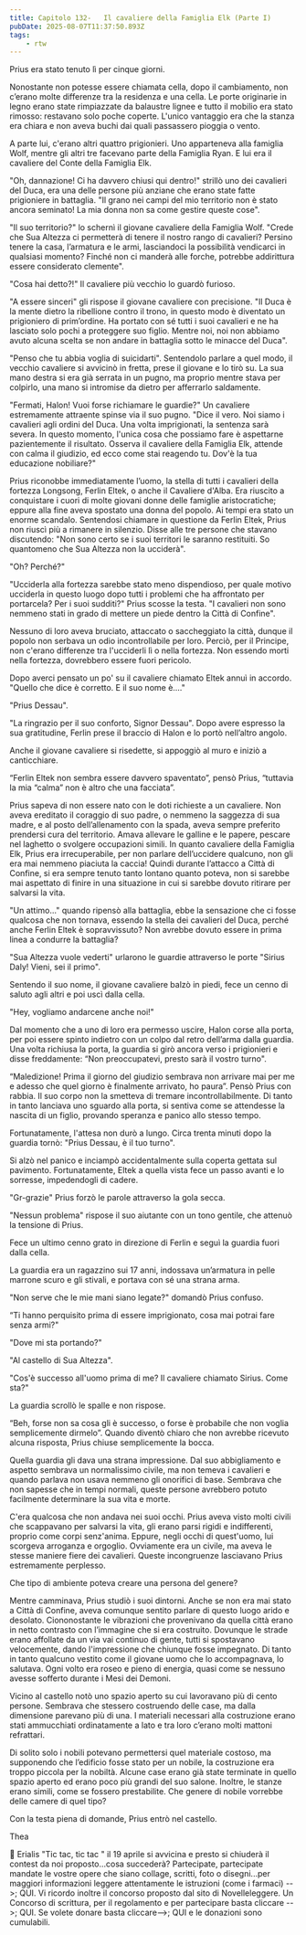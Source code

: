 ```yaml
---
title: Capitolo 132-   Il cavaliere della Famiglia Elk (Parte I)
pubDate: 2025-08-07T11:37:50.893Z
tags:
    - rtw
---
```







Prius era stato tenuto lì per cinque giorni.


Nonostante non potesse essere chiamata cella, dopo il cambiamento, non c’erano molte differenze tra la residenza e una cella. Le porte originarie in legno erano state rimpiazzate da balaustre lignee e tutto il mobilio era stato rimosso: restavano solo poche coperte. L'unico vantaggio era che la stanza era chiara e non aveva buchi dai quali passassero pioggia o vento.


A parte lui, c'erano altri quattro prigionieri. Uno apparteneva alla famiglia Wolf, mentre gli altri tre facevano parte della Famiglia Ryan. E lui era il cavaliere del Conte della Famiglia Elk.


"Oh, dannazione! Ci ha davvero chiusi qui dentro!" strillò uno dei cavalieri del Duca, era una delle persone più anziane che erano state fatte prigioniere in battaglia. "Il grano nei campi del mio territorio non è stato ancora seminato! La mia donna non sa come gestire queste cose".


"Il suo territorio?" lo schernì il giovane cavaliere della Famiglia Wolf. "Crede che Sua Altezza ci permetterà di tenere il nostro rango di cavalieri? Persino tenere la casa, l’armatura e le armi, lasciandoci la possibilità vendicarci in qualsiasi momento? Finché non ci manderà alle forche, potrebbe addirittura essere considerato clemente".


"Cosa hai detto?!" Il cavaliere più vecchio lo guardò furioso.


"A essere sinceri" gli rispose il giovane cavaliere con precisione. "Il Duca è la mente dietro la ribellione contro il trono, in questo modo è diventato un prigioniero di prim’ordine. Ha portato con sé tutti i suoi cavalieri e ne ha lasciato solo pochi a proteggere suo figlio. Mentre noi, noi non abbiamo avuto alcuna scelta se non andare in battaglia sotto le minacce del Duca".


"Penso che tu abbia voglia di suicidarti". Sentendolo parlare a quel modo, il vecchio cavaliere si avvicinò in fretta, prese il giovane e lo tirò su. La sua mano destra si era già serrata in un pugno, ma proprio mentre stava per colpirlo, una mano si intromise da dietro per afferrarlo saldamente.


"Fermati, Halon! Vuoi forse richiamare le guardie?" Un cavaliere estremamente attraente spinse via il suo pugno. "Dice il vero. Noi siamo i cavalieri agli ordini del Duca. Una volta imprigionati, la sentenza sarà severa. In questo momento, l'unica cosa che possiamo fare è aspettarne pazientemente il risultato. Osserva il cavaliere della Famiglia Elk, attende con calma il giudizio, ed ecco come stai reagendo tu. Dov'è la tua educazione nobiliare?"


Prius riconobbe immediatamente l’uomo, la stella di tutti i cavalieri della fortezza Longsong, Ferlin Eltek, o anche il Cavaliere d'Alba. Era riuscito a conquistare i cuori di molte giovani donne delle famiglie aristocratiche; eppure alla fine aveva spostato una donna del popolo. Ai tempi era stato un enorme scandalo. Sentendosi chiamare in questione da Ferlin Eltek, Prius non riuscì più a rimanere in silenzio. Disse alle tre persone che stavano discutendo: "Non sono certo se i suoi territori le saranno restituiti. So quantomeno che Sua Altezza non la ucciderà".


"Oh? Perché?"


"Ucciderla alla fortezza sarebbe stato meno dispendioso, per quale motivo ucciderla in questo luogo dopo tutti i problemi che ha affrontato per portarcela? Per i suoi sudditi?" Prius scosse la testa. "I cavalieri non sono nemmeno stati in grado di mettere un piede dentro la Città di Confine".


Nessuno di loro aveva bruciato, attaccato o saccheggiato la città, dunque il popolo non serbava un odio incontrollabile per loro. Perciò, per il Principe, non c'erano differenze tra l'ucciderli lì o nella fortezza. Non essendo morti nella fortezza, dovrebbero essere fuori pericolo.


Dopo averci pensato un po' su il cavaliere chiamato Eltek annuì in accordo. "Quello che dice è corretto. E il suo nome è.…"


"Prius Dessau".


"La ringrazio per il suo conforto, Signor Dessau". Dopo avere espresso la sua gratitudine, Ferlin prese il braccio di Halon e lo portò nell’altro angolo.


Anche il giovane cavaliere si risedette, si appoggiò al muro e iniziò a canticchiare.


“Ferlin Eltek non sembra essere davvero spaventato”, pensò Prius, “tuttavia la mia “calma” non è altro che una facciata”.


Prius sapeva di non essere nato con le doti richieste a un cavaliere. Non aveva ereditato il coraggio di suo padre, o nemmeno la saggezza di sua madre, e al posto dell’allenamento con la spada, aveva sempre preferito prendersi cura del territorio. Amava allevare le galline e le papere, pescare nel laghetto o svolgere occupazioni simili. In quanto cavaliere della Famiglia Elk, Prius era irrecuperabile, per non parlare dell’uccidere qualcuno, non gli era mai nemmeno piaciuta la caccia! Quindi durante l’attacco a Città di Confine, si era sempre tenuto tanto lontano quanto poteva, non si sarebbe mai aspettato di finire in una situazione in cui si sarebbe dovuto ritirare per salvarsi la vita.


"Un attimo..."  quando ripensò alla battaglia, ebbe la sensazione che ci fosse qualcosa che non tornava, essendo la stella dei cavalieri del Duca, perché anche Ferlin Eltek è sopravvissuto? Non avrebbe dovuto essere in prima linea a condurre la battaglia?


"Sua Altezza vuole vederti" urlarono le guardie attraverso le porte "Sirius Daly! Vieni, sei il primo".


Sentendo il suo nome, il giovane cavaliere balzò in piedi, fece un cenno di saluto agli altri e poi uscì dalla cella.


"Hey, vogliamo andarcene anche noi!"


Dal momento che a uno di loro era permesso uscire, Halon corse alla porta, per poi essere spinto indietro con un colpo dal retro dell’arma dalla guardia. Una volta richiusa la porta, la guardia si girò ancora verso i prigionieri e disse freddamente: “Non preoccupatevi, presto sarà il vostro turno".


“Maledizione! Prima il giorno del giudizio sembrava non arrivare mai per me e adesso che quel giorno è finalmente arrivato, ho paura”. Pensò Prius con rabbia. Il suo corpo non la smetteva di tremare incontrollabilmente. Di tanto in tanto lanciava uno sguardo alla porta, si sentiva come se attendesse la nascita di un figlio, provando speranza e panico allo stesso tempo.


Fortunatamente, l'attesa non durò a lungo. Circa trenta minuti dopo la guardia tornò: "Prius Dessau, è il tuo turno".


Si alzò nel panico e inciampò accidentalmente sulla coperta gettata sul pavimento. Fortunatamente, Eltek a quella vista fece un passo avanti e lo sorresse, impedendogli di cadere.


"Gr-grazie" Prius forzò le parole attraverso la gola secca.


"Nessun problema" rispose il suo aiutante con un tono gentile, che attenuò la tensione di Prius.


Fece un ultimo cenno grato in direzione di Ferlin e seguì la guardia fuori dalla cella.


La guardia era un ragazzino sui 17 anni, indossava un’armatura in pelle marrone scuro e gli stivali, e portava con sé una strana arma.


"Non serve che le mie mani siano legate?" domandò Prius confuso.


“Ti hanno perquisito prima di essere imprigionato, cosa mai potrai fare senza armi?"


"Dove mi sta portando?"


"Al castello di Sua Altezza".


"Cos'è successo all'uomo prima di me? Il cavaliere chiamato Sirius. Come sta?"


La guardia scrollò le spalle e non rispose.


“Beh, forse non sa cosa gli è successo, o forse è probabile che non voglia semplicemente dirmelo”. Quando diventò chiaro che non avrebbe ricevuto alcuna risposta, Prius chiuse semplicemente la bocca.


Quella guardia gli dava una strana impressione. Dal suo abbigliamento e aspetto sembrava un normalissimo civile, ma non temeva i cavalieri e quando parlava non usava nemmeno gli onorifici di base. Sembrava che non sapesse che in tempi normali, queste persone avrebbero potuto facilmente determinare la sua vita e morte.


C'era qualcosa che non andava nei suoi occhi. Prius aveva visto molti civili che scappavano per salvarsi la vita, gli erano parsi rigidi e indifferenti, proprio come corpi senz'anima. Eppure, negli occhi di quest'uomo, lui scorgeva arroganza e orgoglio. Ovviamente era un civile, ma aveva le stesse maniere fiere dei cavalieri. Queste incongruenze lasciavano Prius estremamente perplesso.


Che tipo di ambiente poteva creare una persona del genere?


Mentre camminava, Prius studiò i suoi dintorni. Anche se non era mai stato a Città di Confine, aveva comunque sentito parlare di questo luogo arido e desolato. Ciononostante le vibrazioni che provenivano da quella città erano in netto contrasto con l’immagine che si era costruito. Dovunque le strade erano affollate da un via vai continuo di gente, tutti si spostavano velocemente, dando l'impressione che chiunque fosse impegnato. Di tanto in tanto qualcuno vestito come il giovane uomo che lo accompagnava, lo salutava. Ogni volto era roseo e pieno di energia, quasi come se nessuno avesse sofferto durante i Mesi dei Demoni.


Vicino al castello notò uno spazio aperto su cui lavoravano più di cento persone. Sembrava che stessero costruendo delle case, ma dalla dimensione parevano più di una. I materiali necessari alla costruzione erano stati ammucchiati ordinatamente a lato e tra loro c’erano molti mattoni refrattari.


Di solito solo i nobili potevano permettersi quel materiale costoso, ma supponendo che l’edificio fosse stato per un nobile, la costruzione era troppo piccola per la nobiltà. Alcune case erano già state terminate in quello spazio aperto ed erano poco più grandi del suo salone. Inoltre, le stanze erano simili, come se fossero prestabilite. Che genere di nobile vorrebbe delle camere di quel tipo?


Con la testa piena di domande, Prius entrò nel castello.


 


Thea


 


💬 Erialis  "Tic tac, tic tac " il 19 aprile  si avvicina e presto si chiuderà il contest da noi proposto...cosa succederà?  Partecipate, partecipate mandate le vostre opere che siano collage, scritti, foto o disegni...per maggiori informazioni leggere attentamente le istruzioni (come i farmaci) -->; QUI.  Vi ricordo inoltre il concorso proposto dal sito di Novelleleggere. Un Concorso di scrittura, per il regolamento e per partecipare basta cliccare -->; QUI. Se volete donare basta cliccare-->; QUI e le donazioni sono cumulabili. 




                                


                                



